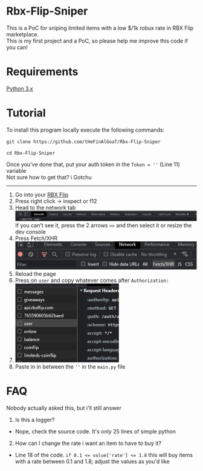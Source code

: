 # Rbx-Flip-Sniper
This is a PoC for sniping limited items with a low $/1k robux rate in RBX Flip marketplace. <br/>
This is my first project and a PoC, so please help me improve this code if you can! 
# Requirements
[Python 3.x](https://www.python.org/downloads/release/python-3110/)
# Tutorial
To install this program locally execute the following commands: <br/>
```
git clone https://github.com/tHeFinAlGoaT/Rbx-Flip-Sniper
```
```
cd Rbx-Flip-Sniper
```
Once you've done that, put your auth token in the ```Token = ''``` (Line 11) variable <br/>
Not sure how to get that? i Gotchu <br/> 
<hr>


1. Go into your [RBX Flip](https://www.rbxflip.com/) <br/>
2. Press right click -> inspect or f12 <br/>
3. Head to the network tab <br/>
![here](Sniper_Imgs/network.png) <br/>
If you can't see it, press the 2 arrows ```>>``` and then select it or resize the dev console <br/>
4. Press Fetch/XHR <br/>
![here](Sniper_Imgs/fetch_xhr.png) <br/>
5. Reload the page
6. Press on ```user``` and copy whatever comes after ```Authorization: ``` <br/>
7. ![here](Sniper_Imgs/auth.png) <br/>
8. Paste in in between the ```''``` in the ```main.py``` file <br/>

# FAQ

Nobody actually asked this, but i'll still answer <br/>
1. Is this a logger? <br/>
- Nope, check the source code. It's only 25 lines of simple python <br/>
2. How can I change the rate i want an item to have to buy it? <br/>
- Line 18 of the code. ```if 0.1 <= value['rate'] <= 1.8``` this will buy items with a rate between 0.1 and 1.8; adjust the values as you'd like



